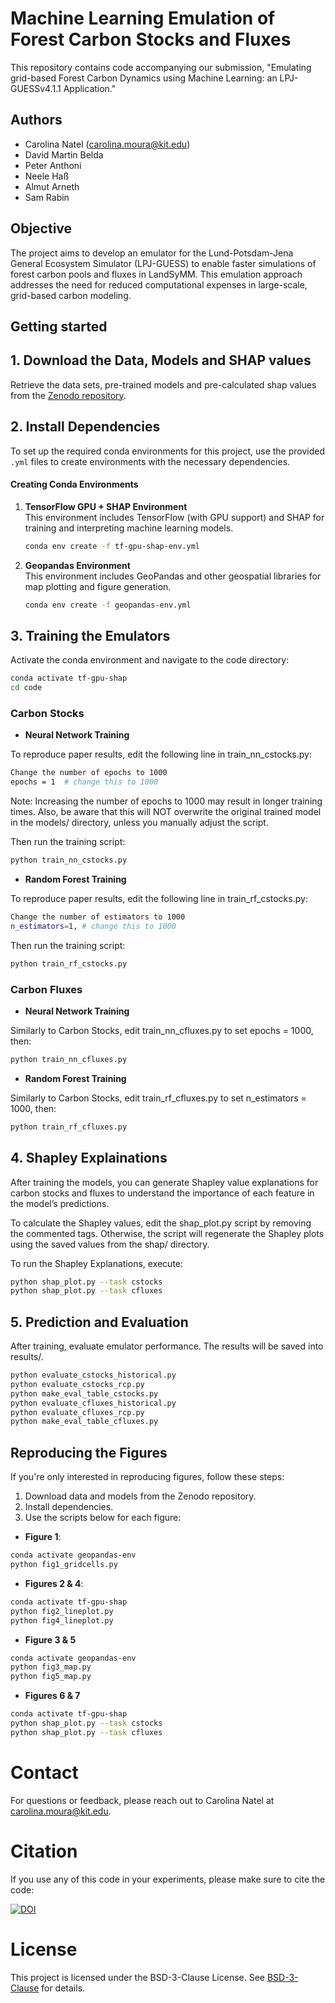 # Machine Learning Emulation of Forest Carbon Stocks and Fluxes

This repository contains code accompanying our submission, "Emulating grid-based Forest Carbon Dynamics using Machine Learning: an LPJ-GUESSv4.1.1 Application."

## Authors 
- Carolina Natel ([carolina.moura@kit.edu](mailto:carolina.moura@kit.edu))
- David Martin Belda  
- Peter Anthoni  
- Neele Haß  
- Almut Arneth  
- Sam Rabin

## Objective
The project aims to develop an emulator for the Lund-Potsdam-Jena General Ecosystem Simulator (LPJ-GUESS) to enable faster simulations of forest carbon pools and fluxes in LandSyMM. This emulation approach addresses the need for reduced computational expenses in large-scale, grid-based carbon modeling.

## Getting started

## 1. Download the Data, Models and SHAP values

Retrieve the data sets, pre-trained models and pre-calculated shap values from the [Zenodo repository](https://zenodo.org/records/14230951).

## 2. Install Dependencies

To set up the required conda environments for this project, use the provided `.yml` files to create environments with the necessary dependencies.

#### Creating Conda Environments

1. **TensorFlow GPU + SHAP Environment**  
   This environment includes TensorFlow (with GPU support) and SHAP for training and interpreting machine learning models.

   ```bash
   conda env create -f tf-gpu-shap-env.yml
   ```

2. **Geopandas Environment**  
   This environment includes GeoPandas and other geospatial libraries for map plotting and figure generation.

    ```bash
    conda env create -f geopandas-env.yml
    ```
## 3. Training the Emulators

Activate the conda environment and navigate to the code directory:

```bash
conda activate tf-gpu-shap
cd code
```

### Carbon Stocks

- **Neural Network Training**

To reproduce paper results, edit the following line in train_nn_cstocks.py:

```bash
Change the number of epochs to 1000
epochs = 1  # change this to 1000
```

Note: Increasing the number of epochs to 1000 may result in longer training times. Also, be aware that this will NOT overwrite the original trained model in the models/ directory, unless you manually adjust the script.

Then run the training script:

```bash
python train_nn_cstocks.py
```
- **Random Forest Training**

To reproduce paper results, edit the following line in train_rf_cstocks.py:

```bash
Change the number of estimators to 1000
n_estimators=1, # change this to 1000
```

Then run the training script:
```bash
python train_rf_cstocks.py
```

### Carbon Fluxes
- **Neural Network Training**

Similarly to Carbon Stocks, edit train_nn_cfluxes.py to set epochs = 1000, then:

```bash
python train_nn_cfluxes.py
```
- **Random Forest Training**

Similarly to Carbon Stocks, edit train_rf_cfluxes.py to set n_estimators = 1000, then:

```bash
python train_rf_cfluxes.py
```
## 4. Shapley Explainations
After training the models, you can generate Shapley value explanations for carbon stocks and fluxes to understand the importance of each feature in the model’s predictions.

To calculate the Shapley values, edit the shap_plot.py script by removing the commented tags. Otherwise, the script will regenerate the Shapley plots using the saved values from the shap/ directory.

To run the Shapley Explanations, execute:

```bash
python shap_plot.py --task cstocks
python shap_plot.py --task cfluxes
```

## 5. Prediction and Evaluation
After training, evaluate emulator performance. The results will be saved into results/.
```bash
python evaluate_cstocks_historical.py
python evaluate_cstocks_rcp.py
python make_eval_table_cstocks.py
python evaluate_cfluxes_historical.py
python evaluate_cfluxes_rcp.py
python make_eval_table_cfluxes.py
```
## Reproducing the Figures

If you're only interested in reproducing figures, follow these steps:

1. Download data and models from the Zenodo repository.
2. Install dependencies.
3. Use the scripts below for each figure:

- **Figure 1**:
```bash
conda activate geopandas-env
python fig1_gridcells.py 
```
- **Figures 2 & 4**:
```bash
conda activate tf-gpu-shap
python fig2_lineplot.py
python fig4_lineplot.py
```
- **Figure 3 & 5**
```bash
conda activate geopandas-env
python fig3_map.py
python fig5_map.py
```
- **Figures 6 & 7**
```bash
conda activate tf-gpu-shap
python shap_plot.py --task cstocks
python shap_plot.py --task cfluxes
```

# Contact

For questions or feedback, please reach out to Carolina Natel at carolina.moura@kit.edu.

# Citation

If you use any of this code in your experiments, please make sure to cite the code: 

[![DOI](https://zenodo.org/badge/DOI/10.5281/zenodo.14230951.svg)](https://doi.org/10.5281/zenodo.14230951)

# License 

This project is licensed under the BSD-3-Clause License. See [BSD-3-Clause](https://opensource.org/license/BSD-3-Clause) for details.
